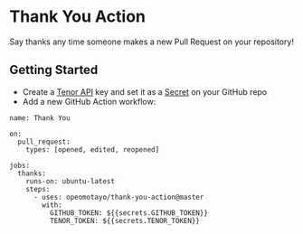 # Thank You Action

Say thanks any time someone makes a new Pull Request on your repository!

## Getting Started
* Create a [Tenor API](https://tenor.com/gifapi/documentation) key and set it as a [Secret](https://docs.github.com/en/actions/reference/encrypted-secrets) on your GitHub repo
* Add a new GitHub Action workflow:
```
name: Thank You

on:
  pull_request:
    types: [opened, edited, reopened]

jobs:
  thanks:
    runs-on: ubuntu-latest
    steps:
      - uses: opeomotayo/thank-you-action@master
        with:
          GITHUB_TOKEN: ${{secrets.GITHUB_TOKEN}}
          TENOR_TOKEN: ${{secrets.TENOR_TOKEN}}
```

